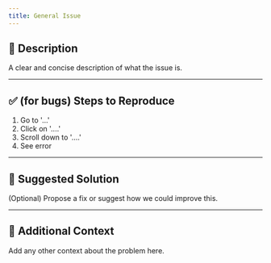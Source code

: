 ```yaml
---
title: General Issue
---
```


## 📝 Description
A clear and concise description of what the issue is.

---

## ✅ (for bugs) Steps to Reproduce 
1. Go to '...'
2. Click on '....'
3. Scroll down to '....'
4. See error

---

## 🚀 Suggested Solution
(Optional) Propose a fix or suggest how we could improve this.

---

## 🔖 Additional Context
Add any other context about the problem here.

